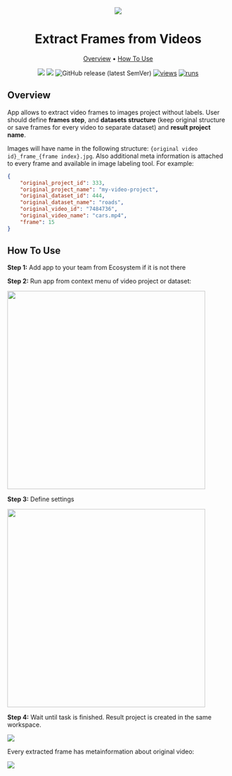 <div align="center" markdown>
<img src="https://user-images.githubusercontent.com/48245050/182394924-5cacdc8d-25cf-41db-a98a-24b6adcbfbd0.png"/>

# Extract Frames from Videos

<p align="center">
  <a href="#Overview">Overview</a> •
  <a href="#How-To-Use">How To Use</a>
</p>


[![](https://img.shields.io/badge/supervisely-ecosystem-brightgreen)](https://ecosystem.supervise.ly/apps/extract-frames-from-videos)
[![](https://img.shields.io/badge/slack-chat-green.svg?logo=slack)](https://supervise.ly/slack)
![GitHub release (latest SemVer)](https://img.shields.io/github/v/release/supervisely-ecosystem/extract-frames-from-videos)
[![views](https://app.supervise.ly/img/badges/views/supervisely-ecosystem/extract-frames-from-videos)](https://supervise.ly)
[![runs](https://app.supervise.ly/img/badges/runs/supervisely-ecosystem/extract-frames-from-videos)](https://supervise.ly)

</div>

## Overview

App allows to extract video frames to images project without labels. User should define **frames step**, and **datasets structure** (keep original structure or save frames for every video to separate dataset) and **result project name**. 

Images will have name in the following structure: `{original video id}_frame_{frame index}.jpg`. Also additional meta information is attached to every frame and available in image labeling tool. For example: 
```json
{
    "original_project_id": 333,
    "original_project_name": "my-video-project",
    "original_dataset_id": 444,
    "original_dataset_name": "roads",
    "original_video_id": "7484736",
    "original_video_name": "cars.mp4",
    "frame": 15
}
```

## How To Use

**Step 1:** Add app to your team from Ecosystem if it is not there

**Step 2:** Run app from context menu of video project or dataset: 

<img src="https://i.imgur.com/M9Mt3Wr.png" width="450px"/>

**Step 3:** Define settings

<img src="https://i.imgur.com/UX1FnI9.png" width="450px"/>

**Step 4:** Wait until task is finished. Result project is created in the same workspace.

<img src="https://i.imgur.com/bY2UAcn.png"/>

Every extracted frame has metainformation about original video:

<img src="https://i.imgur.com/hBeWlbA.png"/>

